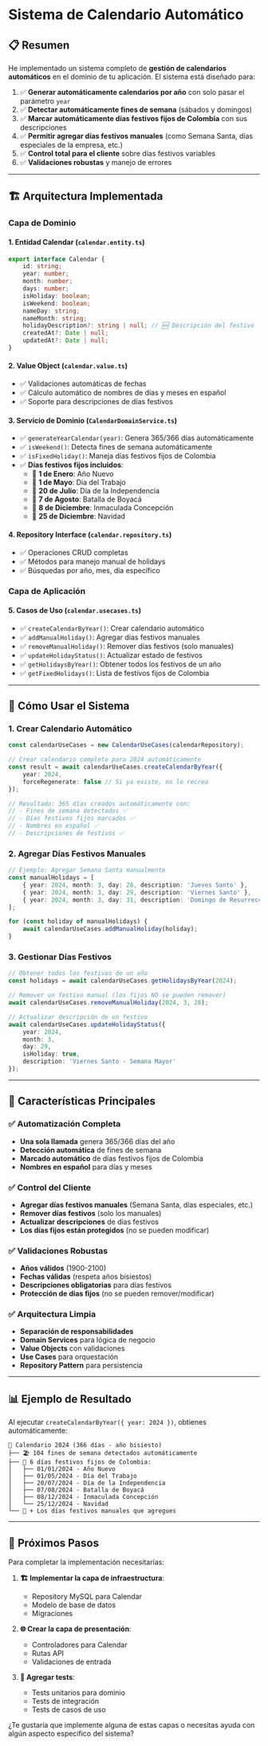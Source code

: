 # Sistema de Calendario Automático

## 📋 Resumen

He implementado un sistema completo de **gestión de calendarios automáticos** en el dominio de tu aplicación. El sistema está diseñado para:

1. ✅ **Generar automáticamente calendarios por año** con solo pasar el parámetro `year`
2. ✅ **Detectar automáticamente fines de semana** (sábados y domingos)
3. ✅ **Marcar automáticamente días festivos fijos de Colombia** con sus descripciones
4. ✅ **Permitir agregar días festivos manuales** (como Semana Santa, días especiales de la empresa, etc.)
5. ✅ **Control total para el cliente** sobre días festivos variables
6. ✅ **Validaciones robustas** y manejo de errores

---

## 🏗️ Arquitectura Implementada

### **Capa de Dominio**

#### 1. **Entidad Calendar** (`calendar.entity.ts`)
```typescript
export interface Calendar {
    id: string;
    year: number;
    month: number;
    days: number;
    isHoliday: boolean;
    isWeekend: boolean;
    nameDay: string;
    nameMonth: string;
    holidayDescription?: string | null; // 🆕 Descripción del festivo
    createdAt?: Date | null;
    updatedAt?: Date | null;
}
```

#### 2. **Value Object** (`calendar.value.ts`)
- ✅ Validaciones automáticas de fechas
- ✅ Cálculo automático de nombres de días y meses en español
- ✅ Soporte para descripciones de días festivos

#### 3. **Servicio de Dominio** (`CalendarDomainService.ts`)
- ✅ `generateYearCalendar(year)`: Genera 365/366 días automáticamente
- ✅ `isWeekend()`: Detecta fines de semana automáticamente
- ✅ `isFixedHoliday()`: Maneja días festivos fijos de Colombia
- ✅ **Días festivos fijos incluidos**:
  - 🎉 **1 de Enero**: Año Nuevo
  - 🎉 **1 de Mayo**: Día del Trabajo
  - 🎉 **20 de Julio**: Día de la Independencia
  - 🎉 **7 de Agosto**: Batalla de Boyacá
  - 🎉 **8 de Diciembre**: Inmaculada Concepción
  - 🎉 **25 de Diciembre**: Navidad

#### 4. **Repository Interface** (`calendar.repository.ts`)
- ✅ Operaciones CRUD completas
- ✅ Métodos para manejo manual de holidays
- ✅ Búsquedas por año, mes, día específico

### **Capa de Aplicación**

#### 5. **Casos de Uso** (`calendar.usecases.ts`)
- ✅ `createCalendarByYear()`: Crear calendario automático
- ✅ `addManualHoliday()`: Agregar días festivos manuales
- ✅ `removeManualHoliday()`: Remover días festivos (solo manuales)
- ✅ `updateHolidayStatus()`: Actualizar estado de festivos
- ✅ `getHolidaysByYear()`: Obtener todos los festivos de un año
- ✅ `getFixedHolidays()`: Lista de festivos fijos de Colombia

---

## 🚀 Cómo Usar el Sistema

### **1. Crear Calendario Automático**
```typescript
const calendarUseCases = new CalendarUseCases(calendarRepository);

// Crear calendario completo para 2024 automáticamente
const result = await calendarUseCases.createCalendarByYear({
    year: 2024,
    forceRegenerate: false // Si ya existe, no lo recrea
});

// Resultado: 365 días creados automáticamente con:
// - Fines de semana detectados ✅
// - Días festivos fijos marcados ✅
// - Nombres en español ✅
// - Descripciones de festivos ✅
```

### **2. Agregar Días Festivos Manuales**
```typescript
// Ejemplo: Agregar Semana Santa manualmente
const manualHolidays = [
    { year: 2024, month: 3, day: 28, description: 'Jueves Santo' },
    { year: 2024, month: 3, day: 29, description: 'Viernes Santo' },
    { year: 2024, month: 3, day: 31, description: 'Domingo de Resurrección' }
];

for (const holiday of manualHolidays) {
    await calendarUseCases.addManualHoliday(holiday);
}
```

### **3. Gestionar Días Festivos**
```typescript
// Obtener todos los festivos de un año
const holidays = await calendarUseCases.getHolidaysByYear(2024);

// Remover un festivo manual (los fijos NO se pueden remover)
await calendarUseCases.removeManualHoliday(2024, 3, 28);

// Actualizar descripción de un festivo
await calendarUseCases.updateHolidayStatus({
    year: 2024,
    month: 3,
    day: 29,
    isHoliday: true,
    description: 'Viernes Santo - Semana Mayor'
});
```

---

## 🎯 Características Principales

### **✅ Automatización Completa**
- **Una sola llamada** genera 365/366 días del año
- **Detección automática** de fines de semana
- **Marcado automático** de días festivos fijos de Colombia
- **Nombres en español** para días y meses

### **✅ Control del Cliente**
- **Agregar días festivos manuales** (Semana Santa, días especiales, etc.)
- **Remover días festivos** (solo los manuales)
- **Actualizar descripciones** de días festivos
- **Los días fijos están protegidos** (no se pueden modificar)

### **✅ Validaciones Robustas**
- **Años válidos** (1900-2100)
- **Fechas válidas** (respeta años bisiestos)
- **Descripciones obligatorias** para días festivos
- **Protección de días fijos** (no se pueden remover/modificar)

### **✅ Arquitectura Limpia**
- **Separación de responsabilidades**
- **Domain Services** para lógica de negocio
- **Value Objects** con validaciones
- **Use Cases** para orquestación
- **Repository Pattern** para persistencia

---

## 📊 Ejemplo de Resultado

Al ejecutar `createCalendarByYear({ year: 2024 })`, obtienes automáticamente:

```
📅 Calendario 2024 (366 días - año bisiesto)
├── 🏖️ 104 fines de semana detectados automáticamente
├── 🎉 6 días festivos fijos de Colombia:
│   ├── 01/01/2024 - Año Nuevo
│   ├── 01/05/2024 - Día del Trabajo
│   ├── 20/07/2024 - Día de la Independencia
│   ├── 07/08/2024 - Batalla de Boyacá
│   ├── 08/12/2024 - Inmaculada Concepción
│   └── 25/12/2024 - Navidad
└── 📝 + Los días festivos manuales que agregues
```

---

## 🔧 Próximos Pasos

Para completar la implementación necesitarías:

1. **🏗️ Implementar la capa de infraestructura**:
   - Repository MySQL para Calendar
   - Modelo de base de datos
   - Migraciones

2. **🌐 Crear la capa de presentación**:
   - Controladores para Calendar
   - Rutas API
   - Validaciones de entrada

3. **🧪 Agregar tests**:
   - Tests unitarios para dominio
   - Tests de integración
   - Tests de casos de uso

¿Te gustaría que implemente alguna de estas capas o necesitas ayuda con algún aspecto específico del sistema?
